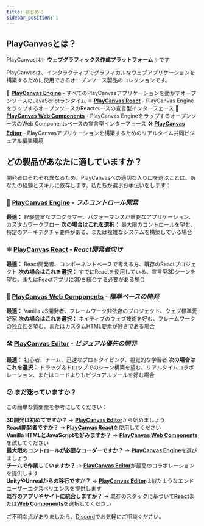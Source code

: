```yaml
---
title: はじめに
sidebar_position: 1
---
```


## PlayCanvasとは？

PlayCanvasは✨ **ウェブグラフィックス作成プラットフォーム** ✨です

PlayCanvasは、インタラクティブでグラフィカルなウェブアプリケーションを構築するために使用できるオープンソース製品のコレクションです。

🦾 [**PlayCanvas Engine**](../engine) - すべてのPlayCanvasアプリケーションを動かすオープンソースのJavaScriptランタイム
⚛️ [**PlayCanvas React**](../playcanvas-react) - PlayCanvas EngineをラップするオープンソースのReactベースの宣言型インターフェース
🧩 [**PlayCanvas Web Components**](../web-components) - PlayCanvas EngineをラップするオープンソースのWeb Componentsベースの宣言型インターフェース
🛠️ [**PlayCanvas Editor**](../editor) - PlayCanvasアプリケーションを構築するためのリアルタイム共同ビジュアル編集環境

## どの製品があなたに適していますか？

開発者はそれぞれ異なるため、PlayCanvasへの適切な入り口を選ぶことは、あなたの経験とスキルに依存します。私たちが選ぶお手伝いをします：

### 🦾 [**PlayCanvas Engine**](../engine) - *フルコントロール開発*

**最適：** 経験豊富なプログラマー、パフォーマンスが重要なアプリケーション、カスタムワークフロー
**次の場合はこれを選択：** 最大限のコントロールを望む、特定のアーキテクチャ要件がある、または複雑なシステムを構築している場合

### ⚛️ [**PlayCanvas React**](../playcanvas-react) - *React開発者向け*

**最適：** React開発者、コンポーネントベースで考える方、既存のReactプロジェクト
**次の場合はこれを選択：** すでにReactを使用している、宣言型3Dシーンを望む、またはReactアプリに3Dを統合する必要がある場合

### 🧩 [**PlayCanvas Web Components**](../web-components) - *標準ベースの開発*

**最適：** Vanilla JS開発者、フレームワーク非依存のプロジェクト、ウェブ標準愛好家
**次の場合はこれを選択：** ネイティブのウェブ技術を好む、フレームワークの独立性を望む、またはカスタムHTML要素が好きである場合

### 🛠️ [**PlayCanvas Editor**](../editor) - *ビジュアル優先の開発*

**最適：** 初心者、チーム、迅速なプロトタイピング、視覚的な学習者
**次の場合はこれを選択：** ドラッグ＆ドロップでのシーン構築を望む、リアルタイムコラボレーション、またはコードよりもビジュアルツールを好む場合

### 😕 まだ迷っていますか？

この簡単な質問票を参考にしてください：

**3D開発は初めてですか？** → [**PlayCanvas Editor**](../editor)から始めましょう  
**React開発者ですか？** → [**PlayCanvas React**](../playcanvas-react)を使用してください  
**Vanilla HTMLとJavaScriptを好みますか？** → [**PlayCanvas Web Components**](../web-components)を試してください  
**最大限のコントロールが必要なコーダーですか？** → [**PlayCanvas Engine**](../engine)を選びましょう  
**チームで作業していますか？** → [**PlayCanvas Editor**](../editor)が最高のコラボレーションを提供します  
**UnityやUnrealからの移行ですか？** → [**PlayCanvas Editor**](../editor)は似たようなエンドユーザーエクスペリエンスを提供します  
**既存のアプリやサイトに統合しますか？** → 既存のスタックに基づいて[**React**](../playcanvas-react)または[**Web Components**](../web-components)を選択してください

ご不明な点がありましたら、[Discord](https://discord.gg/RSaMRzg)でお気軽にご相談ください。
